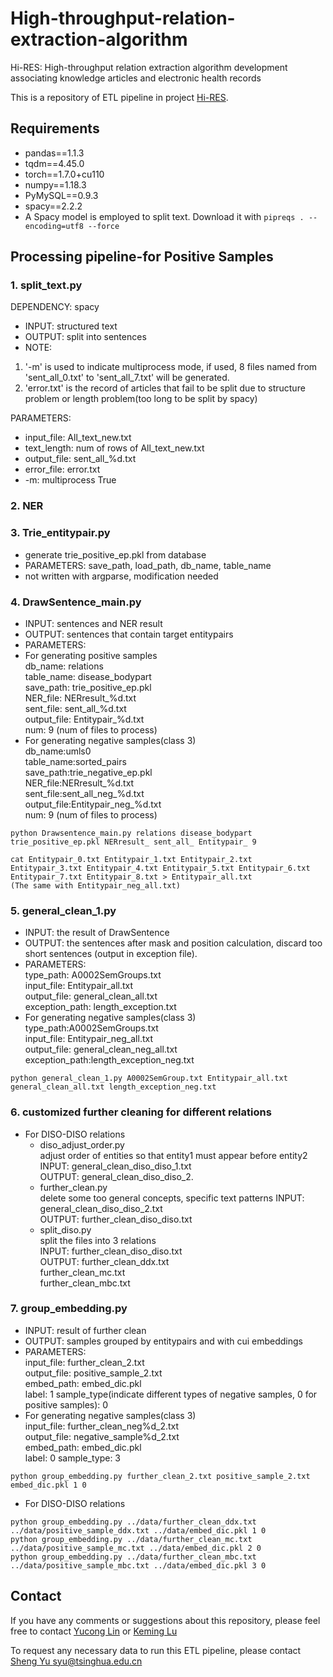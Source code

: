 # High-throughput-relation-extraction-algorithm

Hi-RES: High-throughput relation extraction algorithm development associating knowledge articles and electronic health records

This is a repository of ETL pipeline in project [Hi-RES](https://arxiv.org/ftp/arxiv/papers/2009/2009.03506.pdf).

## Requirements

- pandas==1.1.3
- tqdm==4.45.0
- torch==1.7.0+cu110
- numpy==1.18.3
- PyMySQL==0.9.3
- spacy==2.2.2
- A Spacy model is employed to split text. Download it with `pipreqs . --encoding=utf8 --force`

## Processing pipeline-for Positive Samples

### 1. split_text.py  
DEPENDENCY: spacy  
- INPUT: structured text  
- OUTPUT: split into sentences  
- NOTE:  
1) '-m' is used to indicate multiprocess mode, if used, 8 files named from 'sent_all_0.txt' to 'sent_all_7.txt' will be generated.  
2) 'error.txt' is the record of articles that fail to be split due to structure problem or length problem(too long to be split by spacy)  

PARAMETERS:  
- input_file: All_text_new.txt  
- text_length: num of rows of All_text_new.txt  
- output_file: sent_all_%d.txt  
- error_file: error.txt  
- -m: multiprocess True  

### 2. NER  

### 3. Trie_entitypair.py
- generate trie_positive_ep.pkl from database
- PARAMETERS: save_path, load_path, db_name, table_name
- not written with argparse, modification needed

### 4. DrawSentence_main.py  

- INPUT: sentences and NER result  
- OUTPUT: sentences that contain target entitypairs  
- PARAMETERS:  
- For generating positive samples  
  db_name: relations  
  table_name: disease_bodypart  
  save_path: trie_positive_ep.pkl  
  NER_file: NERresult_%d.txt  
  sent_file: sent_all_%d.txt  
  output_file: Entitypair_%d.txt  
  num: 9 (num of files to process)  
- For generating negative samples(class 3)  
  db_name:umls0  
  table_name:sorted_pairs  
  save_path:trie_negative_ep.pkl  
  NER_file:NERresult_%d.txt  
  sent_file:sent_all_neg_%d.txt  
  output_file:Entitypair_neg_%d.txt  
  num: 9 (num of files to process)  
```
python Drawsentence_main.py relations disease_bodypart trie_positive_ep.pkl NERresult_ sent_all_ Entitypair_ 9

cat Entitypair_0.txt Entitypair_1.txt Entitypair_2.txt Entitypair_3.txt Entitypair_4.txt Entitypair_5.txt Entitypair_6.txt Entitypair_7.txt Entitypair_8.txt > Entitypair_all.txt  
(The same with Entitypair_neg_all.txt)  
```

### 5. general_clean_1.py
- INPUT: the result of DrawSentence  
- OUTPUT: the sentences after mask and position calculation, discard too short sentences (output in exception file).  
- PARAMETERS:  
  type_path: A0002SemGroups.txt  
  input_file: Entitypair_all.txt  
  output_file: general_clean_all.txt  
  exception_path: length_exception.txt  
- For generating negative samples(class 3)  
  type_path:A0002SemGroups.txt  
  input_file: Entitypair_neg_all.txt  
  output_file: general_clean_neg_all.txt  
  exception_path:length_exception_neg.txt  
```
python general_clean_1.py A0002SemGroup.txt Entitypair_all.txt general_clean_all.txt length_exception_neg.txt
```
  
### 6. customized further cleaning for different relations
- For DISO-DISO relations
  - diso_adjust_order.py  
adjust order of entities so that entity1 must appear before entity2
INPUT: general_clean_diso_diso_1.txt  
OUTPUT: general_clean_diso_diso_2.  
  - further_clean.py  
delete some too general concepts, specific text patterns
INPUT: general_clean_diso_diso_2.txt  
OUTPUT: further_clean_diso_diso.txt  
  - split_diso.py  
split the files into 3 relations   
INPUT: further_clean_diso_diso.txt  
OUTPUT: further_clean_ddx.txt  
      further_clean_mc.txt  
      further_clean_mbc.txt  


### 7. group_embedding.py  
- INPUT: result of further clean  
- OUTPUT: samples grouped by entitypairs and with cui embeddings  
- PARAMETERS:  
  input_file: further_clean_2.txt  
  output_file: positive_sample_2.txt  
  embed_path: embed_dic.pkl  
  label: 1
  sample_type(indicate different types of negative samples, 0 for positive samples): 0
- For generating negative samples(class 3)  
  input_file: further_clean_neg%d_2.txt  
  output_file: negative_sample%d_2.txt  
  embed_path: embed_dic.pkl  
  label: 0
  sample_type: 3
```
python group_embedding.py further_clean_2.txt positive_sample_2.txt embed_dic.pkl 1 0
```
- For DISO-DISO relations
```
python group_embedding.py ../data/further_clean_ddx.txt ../data/positive_sample_ddx.txt ../data/embed_dic.pkl 1 0
python group_embedding.py ../data/further_clean_mc.txt ../data/positive_sample_mc.txt ../data/embed_dic.pkl 2 0
python group_embedding.py ../data/further_clean_mbc.txt ../data/positive_sample_mbc.txt ../data/embed_dic.pkl 3 0
```

## Contact

If you have any comments or suggestions about this repository, please feel free to contact [Yucong Lin]() or [Keming Lu](lkm16@tsinghua.org.cn)

To request any necessary data to run this ETL pipeline, please contact [Sheng Yu syu@tsinghua.edu.cn](syu@tsinghua.edu.cn)
